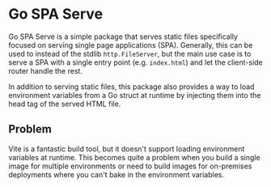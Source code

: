 # Go SPA Serve

Go SPA Serve is a simple package that serves static files specifically focused on serving single page applications (SPA).
Generally, this can be used to instead of the stdlib `http.FileServer`, but the main use case is to serve a SPA with a
single entry point (e.g. `index.html`) and let the client-side router handle the rest.

In addition to serving static files, this package also provides a way to load environment variables from a Go struct at
runtime by injecting them into the head tag of the served HTML file.

## Problem

Vite is a fantastic build tool, but it doesn't support loading environment variables at runtime.
This becomes quite a problem when you build a single image for multiple environments or need to
build images for on-premises deployments where you can't bake in the environment variables.
